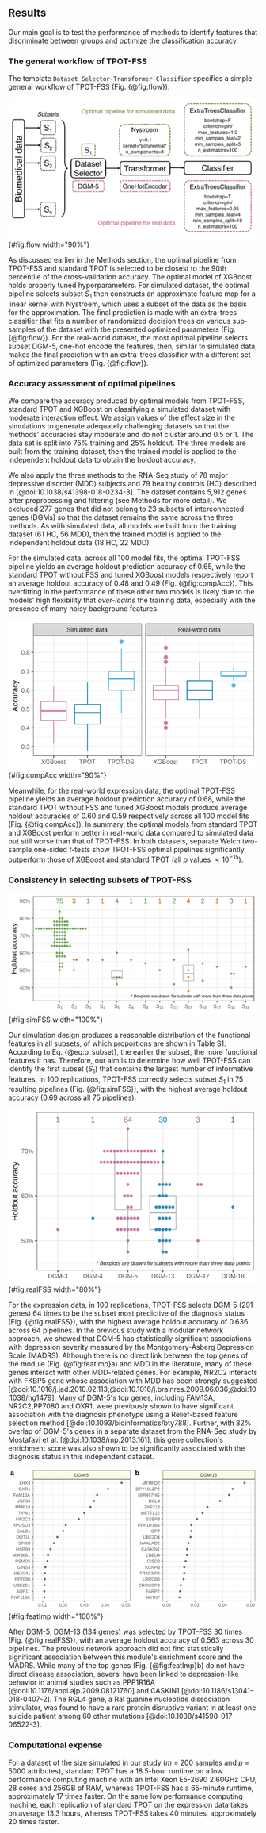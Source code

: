 ## Results
Our main goal is to test the performance of methods to identify features that discriminate between groups and optimize the classification accuracy.

### The general workflow of TPOT-FSS
The template `Dataset Selector-Transformer-Classifier` specifies a simple general workflow of TPOT-FSS (Fig. {@fig:flow}).

![TPOT-FSS's workflow and example pipelines. Final pipelines with optimized parameters are shown for simulated data (top) and real-world gene expression data (bottom).](images/flow.png){#fig:flow width="90%"}

As discussed earlier in the Methods section, the optimal pipeline from TPOT-FSS and standard TPOT is selected to be closest to the 90th percentile of the cross-validation accuracy.
The optimal model of XGBoost holds properly tuned hyperparameters.
For simulated dataset, the optimal pipeline selects subset $S_1$ then constructs an approximate feature map for a linear kernel with Nystroem, which uses a subset of the data as the basis for the approximation.
The final prediction is made with an extra-trees classifier that fits a number of randomized decision trees on various sub-samples of the dataset with the presented optimized parameters (Fig. {@fig:flow}).
For the real-world dataset, the most optimal pipeline selects subset DGM-5, one-hot encode the features, then, similar to simulated data, makes the final prediction with an extra-trees classifier with a different set of optimized parameters (Fig. {@fig:flow}).

### Accuracy assessment of optimal pipelines
We compare the accuracy produced by optimal models from TPOT-FSS, standard TPOT and XGBoost on classifying a simulated dataset with moderate interaction effect.
We assign values of the effect size in the simulations to generate adequately challenging datasets so that the methods' accuracies stay moderate and do not cluster around 0.5 or 1.
The data set is split into 75% training and 25% holdout.
The three models are built from the training dataset, then the trained model is applied to the independent holdout data to obtain the holdout accuracy. 

We also apply the three methods to the RNA-Seq study of 78 major depressive disorder (MDD) subjects and 79 healthy controls (HC) described in [@doi:10.1038/s41398-018-0234-3].
The dataset contains 5,912 genes after preprocessing and filtering (see Methods for more detail).
We excluded 277 genes that did not belong to 23 subsets of interconnected genes (DGMs) so that the dataset remains the same across the three methods.
As with simulated data, all models are built from the training dataset (61 HC, 56 MDD), then the trained model is applied to the independent holdout data (18 HC, 22 MDD).

For the simulated data, across all 100 model fits, the optimal TPOT-FSS pipeline yields an average holdout prediction accuracy of 0.65, while the standard TPOT without FSS and tuned XGBoost models respectively report an average holdout accuracy of 0.48 and 0.49 (Fig. {@fig:compAcc}).
This overfitting in the performance of these other two models is likely due to the models' high flexibility that *over-learns* the training data, especially with the presence of many noisy background features.

![Performance comparison of three models: tuned XGBoost, optimal pipeline from standard TPOT and optimal pipeline from TPOT-FSS.](images/compareAcc.svg){#fig:compAcc width="90%"}

Meanwhile, for the real-world expression data, the optimal TPOT-FSS pipeline yields an average holdout prediction accuracy of 0.68, while the standard TPOT without FSS and tuned XGBoost models produce average holdout accuracies of 0.60 and 0.59 respectively across all 100 model fits (Fig. {@fig:compAcc}).
In summary, the optimal models from standard TPOT and XGBoost perform better in real-world data compared to simulated data but still worse than that of TPOT-FSS.
In both datasets, separate Welch two-sample one-sided *t*-tests show TPOT-FSS optimal pipelines significantly outperform those of XGBoost and standard TPOT (all *p* values $<10^{-15}$).

### Consistency in selecting subsets of TPOT-FSS

![TPOT-FSS's holdout accuracy in simulated data with selected subset. Number of pipeline inclusions of each subset in 100 replications is displayed above the boxplots. Subset $S_1$ is the most frequent to be included in the final pipeline and yields the best prediction accuracy in the holdout set.](images/sim_100.svg){#fig:simFSS width="100%"}

Our simulation design produces a reasonable distribution of the functional features in all subsets, of which proportions are shown in Table S1.
According to Eq. {@eq:p_subset}, the earlier the subset, the more functional features it has.
Therefore, our aim is to determine how well TPOT-FSS can identify the first subset ($S_1$) that contains the largest number of informative features.
In 100 replications, TPOT-FSS correctly selects subset $S_1$ in 75 resulting pipelines (Fig. {@fig:simFSS}), with the highest average holdout accuracy (0.69 across all 75 pipelines).

![TPOT-FSS's holdout accuracy in RNA-Seq expression data with selected subset. Number of pipeline inclusions of each subset in 100 replications is displayed above the boxplots. Subsets DGM-5 and DGM-13 are the most frequent to be included in the final pipeline. Pipelines that include DGM-5, on average, produce higher MDD prediction accuracies in the holdout set.](images/real_100.svg){#fig:realFSS width="80%"}

For the expression data, in 100 replications, TPOT-FSS selects DGM-5 (291 genes) 64 times to be the subset most predictive of the diagnosis status (Fig. {@fig:realFSS}), with the highest average holdout accuracy of 0.636 across 64 pipelines.
In the previous study with a modular network approach, we showed that DGM-5 has statistically significant associations with depression severity measured by the Montgomery-Åsberg Depression Scale (MADRS).
Although there is no direct link between the top genes of the module (Fig. {@fig:featImp}a) and MDD in the literature, many of these genes interact with other MDD-related genes.
For example, NR2C2 interacts with FKBP5 gene whose association with MDD has been strongly suggested [@doi:10.1016/j.jad.2010.02.113;@doi:10.1016/j.brainres.2009.06.036;@doi:10.1038/ng1479].
Many of DGM-5's top genes, including FAM13A, NR2C2,PP7080 and OXR1, were previously shown to have significant association with the diagnosis phenotype using a Relief-based feature selection method [@doi:10.1093/bioinformatics/bty788].
Further, with 82% overlap of DGM-5's genes in a separate dataset from the RNA-Seq study by Mostafavi et al. [@doi:10.1038/mp.2013.161], this gene collection's enrichment score was also shown to be significantly associated with the diagnosis status in this independent dataset.

![Permutation importance scores of the top twenty expression features in the optimal pipeline that selects DGM-5 and one that selects DGM-13. Comprehensive importance scores of the all expression features computed by permutation from the optimal pipelines are provided in Table S2.](images/importanceFeatures.svg){#fig:featImp width="100%"}

After DGM-5, DGM-13 (134 genes) was selected by TPOT-FSS 30 times (Fig. {@fig:realFSS}), with an average holdout accuracy of 0.563 across 30 pipelines.
The previous network approach did not find statistically significant association between this module's enrichment score and the MADRS.
While many of the top genes (Fig. {@fig:featImp}b) do not have direct disease association, several have been linked to depression-like behavior in animal studies such as PPP1R16A [@doi:10.1176/appi.ajp.2009.08121760] and CASKIN1 [@doi:10.1186/s13041-018-0407-2].
The RGL4 gene, a Ral guanine nucleotide dissociation stimulator, was found to have a rare protein disruptive variant in at least one suicide patient among 60 other mutations [@doi:10.1038/s41598-017-06522-3].

### Computational expense
For a dataset of the size simulated in our study (*m* = 200 samples and *p* = 5000 attributes), standard TPOT has a 18.5-hour runtime on a low performance computing machine with an Intel Xeon E5-2690 2.60GHz CPU, 28 cores and 256GB of RAM, whereas TPOT-FSS has a 65-minute runtime, approximately 17 times faster.
On the same low performance computing machine, each replication of standard TPOT on the expression data takes on average 13.3 hours, whereas TPOT-FSS takes 40 minutes, approximately 20 times faster.